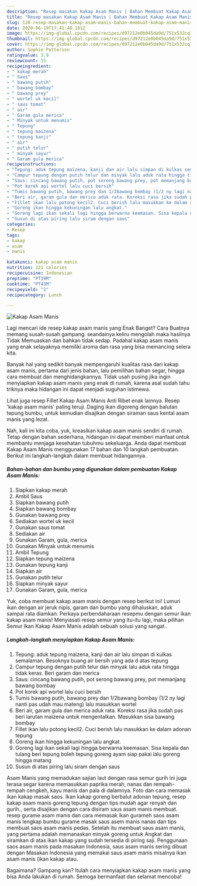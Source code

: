 ```yaml
---
description: "Resep masakan Kakap Asam Manis | Bahan Membuat Kakap Asam Manis Yang Sempurna"
title: "Resep masakan Kakap Asam Manis | Bahan Membuat Kakap Asam Manis Yang Sempurna"
slug: 128-resep-masakan-kakap-asam-manis-bahan-membuat-kakap-asam-manis-yang-sempurna
date: 2020-06-19T17:41:48.181Z
image: https://img-global.cpcdn.com/recipes/d97212e0b045da9d/751x532cq70/kakap-asam-manis-foto-resep-utama.jpg
thumbnail: https://img-global.cpcdn.com/recipes/d97212e0b045da9d/751x532cq70/kakap-asam-manis-foto-resep-utama.jpg
cover: https://img-global.cpcdn.com/recipes/d97212e0b045da9d/751x532cq70/kakap-asam-manis-foto-resep-utama.jpg
author: Sophie Patterson
ratingvalue: 3.9
reviewcount: 15
recipeingredient:
- " kakap merah"
- " Saus"
- " bawang putih"
- " bawang bombay"
- " bawang prey"
- " wortel uk kecil"
- " saus tomat"
- " air"
- " Garam gula merica"
- " Minyak untuk menumis"
- " Tepung"
- " tepung maizena"
- " tepung kanji"
- " air"
- " putih telur"
- " minyak sayur"
- " Garam gula merica"
recipeinstructions:
- "Tepung: aduk tepung maizena, kanji dan air lalu simpan di kulkas semalaman. Besoknya buang air bersih yang ada d atas tepung"
- "Campur tepung dengan putih telur dan minyak lalu aduk rata hingga tidak keras. Beri garam dan merica"
- "Saus: cincang bawang putih, pot serong bawang prey, pot memanjang bawang bombay"
- "Pot korek api wortel lalu cuci bersih"
- "Tumis bawang putih, bawang prey dan 1/2bawang bombay (1/2 ny lagi nanti pas udah mau mateng) lalu masukkan wortel"
- "Beri air, garam gula dan merica aduk rata. Koreksi rasa jika sudah pas beri larutan maizena untuk mengentalkan. Masukkan sisa bawang bombay"
- "Fillet ikan lalu potong kecil2. Cuci berish lalu masukkan ke dalam adonan tepung"
- "Goreng ikan hingga kekuningan lalu angkat."
- "Goreng lagi ikan sekali lagi hingga berwarna keemasan. Sisa kepala dan tulang beri tepung boleh tepung goreng ayam siap pakai lalu goreng hingga matang"
- "Susun di atas piring lalu siram dengan saus"
categories:
- Resep
tags:
- kakap
- asam
- manis

katakunci: kakap asam manis 
nutrition: 221 calories
recipecuisine: Indonesian
preptime: "PT39M"
cooktime: "PT43M"
recipeyield: "2"
recipecategory: Lunch

---
```



![Kakap Asam Manis](https://img-global.cpcdn.com/recipes/d97212e0b045da9d/751x532cq70/kakap-asam-manis-foto-resep-utama.jpg)

Lagi mencari ide resep kakap asam manis yang Enak Banget? Cara Buatnya memang susah-susah gampang. seandainya keliru mengolah maka hasilnya Tidak Memuaskan dan bahkan tidak sedap. Padahal kakap asam manis yang enak selayaknya memiliki aroma dan rasa yang bisa memancing selera kita.

Banyak hal yang sedikit banyak mempengaruhi kualitas rasa dari kakap asam manis, pertama dari jenis bahan, lalu pemilihan bahan segar, hingga cara membuat dan menghidangkannya. Tidak usah pusing jika ingin menyiapkan kakap asam manis yang enak di rumah, karena asal sudah tahu triknya maka hidangan ini dapat menjadi suguhan istimewa.

Lihat juga resep Fillet Kakap Asam Manis Anti Ribet enak lainnya. Resep &#39;kakap asam manis&#39; paling teruji. Daging ikan digoreng dengan balutan tepung bumbu, untuk kemudian disajikan dengan siraman saus kental asam manis yang lezat.


Nah, kali ini kita coba, yuk, kreasikan kakap asam manis sendiri di rumah. Tetap dengan bahan sederhana, hidangan ini dapat memberi manfaat untuk membantu menjaga kesehatan tubuhmu sekeluarga. Anda dapat membuat Kakap Asam Manis menggunakan 17 bahan dan 10 langkah pembuatan. Berikut ini langkah-langkah dalam membuat hidangannya.

<!--inarticleads1-->

##### Bahan-bahan dan bumbu yang digunakan dalam pembuatan Kakap Asam Manis:

1. Siapkan  kakap merah
1. Ambil  Saus
1. Siapkan  bawang putih
1. Siapkan  bawang bombay
1. Gunakan  bawang prey
1. Sediakan  wortel uk kecil
1. Gunakan  saus tomat
1. Sediakan  air
1. Gunakan  Garam, gula, merica
1. Gunakan  Minyak untuk menumis
1. Ambil  Tepung
1. Siapkan  tepung maizena
1. Gunakan  tepung kanji
1. Siapkan  air
1. Gunakan  putih telur
1. Siapkan  minyak sayur
1. Gunakan  Garam, gula, merica


Yuk, coba membuat kakap asam manis dengan resep berikut ini! Lumuri ikan dengan air jeruk nipis, garam dan bumbu yang dihaluskan, aduk sampai rata diamkan. Perkaya perbendaharaan resepmu dengan semur ikan kakap asam manis! Menyiasati resep semur yang itu-itu lagi, maka pilihan Semur Ikan Kakap Asam Manis adalah sebuah solusi yang sangat.. 

<!--inarticleads2-->

##### Langkah-langkah menyiapkan Kakap Asam Manis:

1. Tepung: aduk tepung maizena, kanji dan air lalu simpan di kulkas semalaman. Besoknya buang air bersih yang ada d atas tepung
1. Campur tepung dengan putih telur dan minyak lalu aduk rata hingga tidak keras. Beri garam dan merica
1. Saus: cincang bawang putih, pot serong bawang prey, pot memanjang bawang bombay
1. Pot korek api wortel lalu cuci bersih
1. Tumis bawang putih, bawang prey dan 1/2bawang bombay (1/2 ny lagi nanti pas udah mau mateng) lalu masukkan wortel
1. Beri air, garam gula dan merica aduk rata. Koreksi rasa jika sudah pas beri larutan maizena untuk mengentalkan. Masukkan sisa bawang bombay
1. Fillet ikan lalu potong kecil2. Cuci berish lalu masukkan ke dalam adonan tepung
1. Goreng ikan hingga kekuningan lalu angkat.
1. Goreng lagi ikan sekali lagi hingga berwarna keemasan. Sisa kepala dan tulang beri tepung boleh tepung goreng ayam siap pakai lalu goreng hingga matang
1. Susun di atas piring lalu siram dengan saus


Asam Manis yang memadukan sajian laut dengan rasa semur gurih ini juga terasa segar karena memasukkan paprika merah, nanas dan rempah-rempah cengkeh, kayu manis dan pala di dalamnya. Foto dan cara memasak ikan kakap masak saos. Ikan kakap goreng berbalut adonan tepung, resep kakap asam manis goreng tepung dengan tips mudah agar renyah dan gurih., serta disajikan dengan cara disiram saus asam manis membuat. resep gurame asam manis dan cara memasak ikan gurameh saos asam manis lengkap bumbu gurame masak saus asem manis nanas dan tips membuat saos asam manis pedas. Setelah itu membuat saus asam manis, yang pertama adalah memanaskan minyak goreng untuk Angkat dan siramkan di atas ikan kakap yang sudah tersedia di piring saji. Penggunaan saos asam manis pada masakan Indonesia, saus asam manis sering dibuat dengan Masakan Indonesia yang memakai saus asam manis misalnya ikan asam manis (ikan kakap atau. 

Bagaimana? Gampang kan? Itulah cara menyiapkan kakap asam manis yang bisa Anda lakukan di rumah. Semoga bermanfaat dan selamat mencoba!
